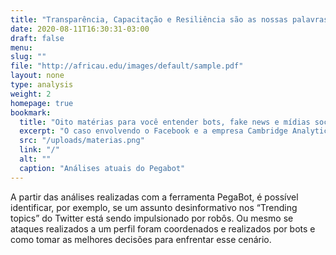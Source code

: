 ```yaml
---
title: "Transparência, Capacitação e Resiliência são as nossas palavras-chaves"
date: 2020-08-11T16:30:31-03:00
draft: false
menu:
slug: ""
file: "http://africau.edu/images/default/sample.pdf"
layout: none
type: analysis
weight: 2
homepage: true
bookmark:
  title: "Oito matérias para você entender bots, fake news e mídias sociais"
  excerpt: "O caso envolvendo o Facebook e a empresa Cambridge Analytica mostrou a necessidade de entendermos melhor a forma como bots atuam criando tendências e influenciando debates políticos…"
  src: "/uploads/materias.png"
  link: "/"
  alt: ""
  caption: "Análises atuais do Pegabot"
---
```

A partir das análises realizadas com a ferramenta PegaBot, é possível identificar, por exemplo, se um assunto desinformativo nos “Trending topics” do Twitter está sendo impulsionado por robôs. Ou mesmo se ataques realizados a um perfil foram coordenados e realizados por bots e como tomar as melhores decisões para enfrentar esse cenário.
